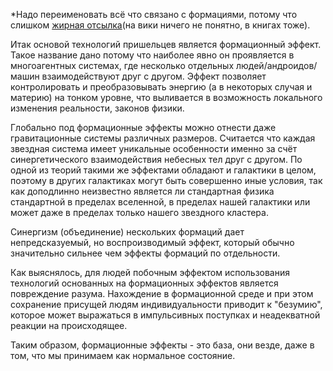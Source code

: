 *Надо переименовать всё что связано с формациями, потому что слишком [жирная отсылка](https://machineries-of-empire.fandom.com/wiki/Formation_instinct)(на вики ничего не понятно, в книгах тоже). 

Итак основой технологий пришельцев является формационный эффект. Такое название дано потому что наиболее явно он проявляется в многоагентных системах, где несколько отдельных людей/андроидов/машин взаимодействуют друг с другом. Эффект позволяет контролировать и преобразовывать энергию (а в некоторых случая и материю) на тонком уровне, что выливается в возможность локального изменения реальности, законов физики. 

Глобально под формационные эффекты можно отнести даже гравитационные системы различных размеров. Считается что каждая звездная система имеет уникальные особенности именно за счёт синергетического взаимодействия небесных тел друг с другом. По одной из теорий такими же эффектами обладают и галактики в целом, поэтому в других галактиках могут быть совершенно иные условия, так как доподлинно неизвестно является ли стандартная физика стандартной в пределах вселенной, в пределах нашей галактики или может даже в пределах только нашего звездного кластера.

Синергизм (объединение) нескольких формаций дает непредсказуемый, но воспроизводимый эффект, который обычно значительно сильнее чем эффекты формаций по отдельности.

Как выяснялось, для людей побочным эффектом использования технологий основанных на формационных эффектов является повреждение разума. Нахождение в формационной среде и при этом сохранение присущей людям индивидуальности приводит к "безумию", которое может выражаться в импульсивных поступках и неадекватной реакции на происходящее.

Таким образом, формационные эффекты - это база, они везде, даже в том, что мы принимаем как нормальное состояние.
